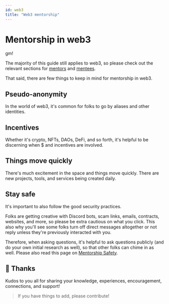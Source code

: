 ```yaml
---
id: web3
title: "Web3 mentorship"
---
```


# Mentorship in web3

gm!

The majority of this guide still applies to web3, so please check out the relevant sections for [mentors](mentors-overview.md) and [mentees](mentees-overview.md).

That said, there are few things to keep in mind for mentorship in web3.

## Pseudo-anonymity

In the world of web3, it's common for folks to go by aliases and other identities.

## Incentives

Whether it's crypto, NFTs, DAOs, DeFi, and so forth, it's helpful to be discerning when $ and incentives are involved.

## Things move quickly

There's much excitement in the space and things move quickly. There are new projects, tools, and services being created daily.

## Stay safe

It's important to also follow the good security practices.

Folks are getting creative with Discord bots, scam links, emails, contracts, websites, and more, so please be extra cautious on what you click. This also why you'll see some folks turn off direct messages altogether or not reply unless they're previously interacted with you.

Therefore, when asking questions, it's helpful to ask questions publicly (and do your own initial research as well), so that other folks can chime in as well. Please also read this page on [Mentorship Safety](safety.md).

## 🚀 Thanks

Kudos to you all for sharing your knowledge, experiences, encouragement, connections, and support!

> If you have things to add, please contribute!

